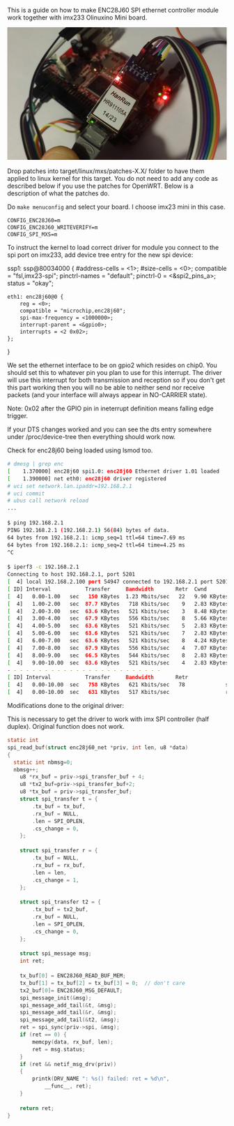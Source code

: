 This is a guide on how to make ENC28J60 SPI ethernet controller module work
together with imx233 Olinuxino Mini board. 

![Photo](/photo.jpg)

Drop patches into target/linux/mxs/patches-X.X/ folder to have them applied to
linux kernel for this target. You do not need to add any code as described
below if you use the patches for OpenWRT. Below is a description of what the
patches do. 

Do `make menuconfig` and select your board. I choose imx23 mini in this case. 

	CONFIG_ENC28J60=m
	CONFIG_ENC28J60_WRITEVERIFY=m
	CONFIG_SPI_MXS=m

To instruct the kernel to load correct driver for module you connect to the spi
port on imx233, add device tree entry for the new spi device: 

ssp1: ssp@80034000 {
	#address-cells = <1>;
	#size-cells = <0>;
	compatible = "fsl,imx23-spi";
	pinctrl-names = "default";
	pinctrl-0 = <&spi2_pins_a>;
	status = "okay";

	eth1: enc28j60@0 {
		reg = <0>;
		compatible = "microchip,enc28j60";
		spi-max-frequency = <1000000>;
		interrupt-parent = <&gpio0>;
		interrupts = <2 0x02>;
	};
}

We set the ethernet interface to be on gpio2 which resides on chip0. You should
set this to whatever pin you plan to use for this interrupt. The driver will
use this interrupt for both transmission and reception so if you don't get this
part working then you will no be able to neither send nor receive packets (and
your interface will always appear in NO-CARRIER state). 

Note: 0x02 after the GPIO pin in ineterrupt definition means falling edge trigger. 

If your DTS changes worked and you can see the dts entry somewhere under
/proc/device-tree then everything should work now. 

Check for enc28j60 being loaded using lsmod too.  

```bash
# dmesg | grep enc
[    1.370000] enc28j60 spi1.0: enc28j60 Ethernet driver 1.01 loaded
[    1.390000] net eth0: enc28j60 driver registered
# uci set network.lan.ipaddr=192.168.2.1
# uci commit 
# ubus call network reload 
...

$ ping 192.168.2.1
PING 192.168.2.1 (192.168.2.1) 56(84) bytes of data.
64 bytes from 192.168.2.1: icmp_seq=1 ttl=64 time=7.69 ms
64 bytes from 192.168.2.1: icmp_seq=2 ttl=64 time=4.25 ms
^C

$ iperf3 -c 192.168.2.1
Connecting to host 192.168.2.1, port 5201
[  4] local 192.168.2.100 port 54947 connected to 192.168.2.1 port 5201
[ ID] Interval           Transfer     Bandwidth       Retr  Cwnd
[  4]   0.00-1.00   sec   150 KBytes  1.23 Mbits/sec   22   9.90 KBytes       
[  4]   1.00-2.00   sec  87.7 KBytes   718 Kbits/sec    9   2.83 KBytes       
[  4]   2.00-3.00   sec  63.6 KBytes   521 Kbits/sec    3   8.48 KBytes       
[  4]   3.00-4.00   sec  67.9 KBytes   556 Kbits/sec    8   5.66 KBytes       
[  4]   4.00-5.00   sec  63.6 KBytes   521 Kbits/sec    5   2.83 KBytes       
[  4]   5.00-6.00   sec  63.6 KBytes   521 Kbits/sec    7   2.83 KBytes       
[  4]   6.00-7.00   sec  63.6 KBytes   521 Kbits/sec    8   4.24 KBytes       
[  4]   7.00-8.00   sec  67.9 KBytes   556 Kbits/sec    4   7.07 KBytes       
[  4]   8.00-9.00   sec  66.5 KBytes   544 Kbits/sec    8   2.83 KBytes       
[  4]   9.00-10.00  sec  63.6 KBytes   521 Kbits/sec    4   2.83 KBytes       
- - - - - - - - - - - - - - - - - - - - - - - - -
[ ID] Interval           Transfer     Bandwidth       Retr
[  4]   0.00-10.00  sec   758 KBytes   621 Kbits/sec   78             sender
[  4]   0.00-10.00  sec   631 KBytes   517 Kbits/sec                  receiver

```

Modifications done to the original driver: 

This is necessary to get the driver to work with imx SPI controller (half
duplex). Original function does not work. 

```c
static int
spi_read_buf(struct enc28j60_net *priv, int len, u8 *data)
{
  static int nbmsg=0;
  nbmsg++;
    u8 *rx_buf = priv->spi_transfer_buf + 4;
    u8 *tx2_buf=priv->spi_transfer_buf+2;
    u8 *tx_buf = priv->spi_transfer_buf;
    struct spi_transfer t = {
        .tx_buf = tx_buf,
        .rx_buf = NULL,
        .len = SPI_OPLEN,
        .cs_change = 0,
    };

    struct spi_transfer r = {
        .tx_buf = NULL,
        .rx_buf = rx_buf,
        .len = len,
        .cs_change = 1,
    };

    struct spi_transfer t2 = {
        .tx_buf = tx2_buf,
        .rx_buf = NULL,
        .len = SPI_OPLEN,
        .cs_change = 0,
    };

    struct spi_message msg;
    int ret;

    tx_buf[0] = ENC28J60_READ_BUF_MEM;
    tx_buf[1] = tx_buf[2] = tx_buf[3] = 0;  // don't care
    tx2_buf[0]= ENC28J60_MSG_DEFAULT;
    spi_message_init(&msg);
    spi_message_add_tail(&t, &msg);
    spi_message_add_tail(&r, &msg);
    spi_message_add_tail(&t2, &msg);
    ret = spi_sync(priv->spi, &msg);
    if (ret == 0) {
        memcpy(data, rx_buf, len);
        ret = msg.status;
    }
    if (ret && netif_msg_drv(priv))
    {
        printk(DRV_NAME ": %s() failed: ret = %d\n",
            __func__, ret);
    }

    return ret;
}
```


